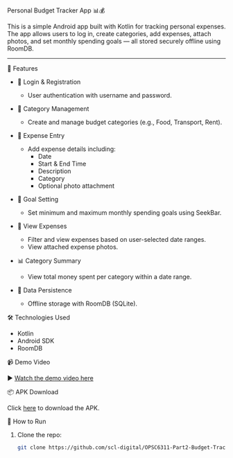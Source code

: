Personal Budget Tracker App 📊💰

This is a simple Android app built with Kotlin for tracking personal expenses. The app allows users to log in, create categories, add expenses, attach photos, and set monthly spending goals — all stored securely offline using RoomDB.

---

🧠 Features

- 🔐 Login & Registration
  - User authentication with username and password.

- 📁 Category Management
  - Create and manage budget categories (e.g., Food, Transport, Rent).

- 🧾 Expense Entry
  - Add expense details including:
    - Date
    - Start & End Time
    - Description
    - Category
    - Optional photo attachment

- 🎯 Goal Setting
  - Set minimum and maximum monthly spending goals using SeekBar.

- 📅 View Expenses
  - Filter and view expenses based on user-selected date ranges.
  - View attached expense photos.

- 📊 Category Summary
  - View total money spent per category within a date range.

- 💾 Data Persistence
  - Offline storage with RoomDB (SQLite).


🛠 Technologies Used

- Kotlin
- Android SDK
- RoomDB


📹 Demo Video

▶️ [Watch the demo video here](https://www.youtube.com/watch?v=YOUR_VIDEO_LINK_HERE)  



📦 APK Download

Click [here](https://github.com/YOUR_USERNAME/YOUR_REPO_NAME/releases) to download the APK.

📂 How to Run

1. Clone the repo:
   ```bash
   git clone https://github.com/scl-digital/OPSC6311-Part2-Budget-Tracker.git
